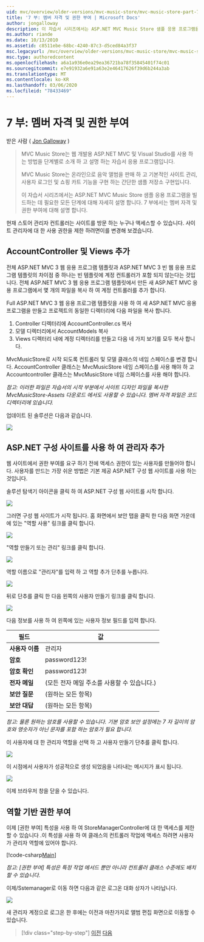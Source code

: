 ```yaml
---
uid: mvc/overview/older-versions/mvc-music-store/mvc-music-store-part-7
title: '7 부: 멤버 자격 및 권한 부여 | Microsoft Docs'
author: jongalloway
description: 이 자습서 시리즈에서는 ASP.NET MVC Music Store 샘플 응용 프로그램을 빌드하는 데 필요한 모든 단계에 대해 자세히 설명 합니다. 7 부에서는 멤버 자격 및 권한 부여에 대해 설명 합니다.
ms.author: riande
ms.date: 10/13/2010
ms.assetid: c8511ebe-68bc-4240-87c3-d5ced84a3f37
msc.legacyurl: /mvc/overview/older-versions/mvc-music-store/mvc-music-store-part-7
msc.type: authoredcontent
ms.openlocfilehash: a6a1a936e0ea29ea36721ba78f35845401f74c01
ms.sourcegitcommit: e7e91932a6e91a63e2e46417626f39d6b244a3ab
ms.translationtype: MT
ms.contentlocale: ko-KR
ms.lasthandoff: 03/06/2020
ms.locfileid: "78433469"
---
```

# <a name="part-7-membership-and-authorization"></a>7 부: 멤버 자격 및 권한 부여

받은 사람 ( [Jon Galloway](https://github.com/jongalloway) )

> MVC Music Store는 웹 개발용 ASP.NET MVC 및 Visual Studio를 사용 하는 방법을 단계별로 소개 하 고 설명 하는 자습서 응용 프로그램입니다.  
>   
> MVC Music Store는 온라인으로 음악 앨범을 판매 하 고 기본적인 사이트 관리, 사용자 로그인 및 쇼핑 카트 기능을 구현 하는 간단한 샘플 저장소 구현입니다.  
>   
> 이 자습서 시리즈에서는 ASP.NET MVC Music Store 샘플 응용 프로그램을 빌드하는 데 필요한 모든 단계에 대해 자세히 설명 합니다. 7 부에서는 멤버 자격 및 권한 부여에 대해 설명 합니다.

현재 스토어 관리자 컨트롤러는 사이트를 방문 하는 누구나 액세스할 수 있습니다. 사이트 관리자에 대 한 사용 권한을 제한 하려면이를 변경해 보겠습니다.

## <a name="adding-the-accountcontroller-and-views"></a>AccountController 및 Views 추가

전체 ASP.NET MVC 3 웹 응용 프로그램 템플릿과 ASP.NET MVC 3 빈 웹 응용 프로그램 템플릿의 차이점 중 하나는 빈 템플릿에 계정 컨트롤러가 포함 되지 않는다는 것입니다. 전체 ASP.NET MVC 3 웹 응용 프로그램 템플릿에서 만든 새 ASP.NET MVC 응용 프로그램에서 몇 개의 파일을 복사 하 여 계정 컨트롤러를 추가 합니다.

Full ASP.NET MVC 3 웹 응용 프로그램 템플릿을 사용 하 여 새 ASP.NET MVC 응용 프로그램을 만들고 프로젝트의 동일한 디렉터리에 다음 파일을 복사 합니다.

1. Controller 디렉터리에 AccountController.cs 복사
2. 모델 디렉터리에서 AccountModels 복사
3. Views 디렉터리 내에 계정 디렉터리를 만들고 다음 네 가지 보기를 모두 복사 합니다.

MvcMusicStore로 시작 되도록 컨트롤러 및 모델 클래스의 네임 스페이스를 변경 합니다. AccountController 클래스는 MvcMusicStore 네임 스페이스를 사용 해야 하 고 Accountcontroller 클래스는 MvcMusicStore 네임 스페이스를 사용 해야 합니다.

*참고: 이러한 파일은 자습서의 시작 부분에서 사이트 디자인 파일을 복사한 MvcMusicStore-Assets 다운로드 에서도 사용할 수 있습니다. 멤버 자격 파일은 코드 디렉터리에 있습니다.*

업데이트 된 솔루션은 다음과 같습니다.

![](mvc-music-store-part-7/_static/image1.png)

## <a name="adding-an-administrative-user-with-the-aspnet-configuration-site"></a>ASP.NET 구성 사이트를 사용 하 여 관리자 추가

웹 사이트에서 권한 부여를 요구 하기 전에 액세스 권한이 있는 사용자를 만들어야 합니다. 사용자를 만드는 가장 쉬운 방법은 기본 제공 ASP.NET 구성 웹 사이트를 사용 하는 것입니다.

솔루션 탐색기 아이콘을 클릭 하 여 ASP.NET 구성 웹 사이트를 시작 합니다.

![](mvc-music-store-part-7/_static/image2.png)

그러면 구성 웹 사이트가 시작 됩니다. 홈 화면에서 보안 탭을 클릭 한 다음 화면 가운데에 있는 "역할 사용" 링크를 클릭 합니다.

![](mvc-music-store-part-7/_static/image3.png)

"역할 만들기 또는 관리" 링크를 클릭 합니다.

![](mvc-music-store-part-7/_static/image4.png)

역할 이름으로 "관리자"를 입력 하 고 역할 추가 단추를 누릅니다.

![](mvc-music-store-part-7/_static/image5.png)

뒤로 단추를 클릭 한 다음 왼쪽의 사용자 만들기 링크를 클릭 합니다.

![](mvc-music-store-part-7/_static/image6.png)

다음 정보를 사용 하 여 왼쪽에 있는 사용자 정보 필드를 입력 합니다.

| **필드** | **값** |
| --- | --- |
| **사용자 이름** | 관리자 |
| **암호** | password123! |
| **암호 확인** | password123! |
| **전자 메일** | (모든 전자 메일 주소를 사용할 수 있습니다.) |
| **보안 질문** | (원하는 모든 항목) |
| **보안 대답** | (원하는 모든 항목) |

*참고: 물론 원하는 암호를 사용할 수 있습니다. 기본 암호 보안 설정에는 7 자 길이의 암호와 영숫자가 아닌 문자를 포함 하는 암호가 필요 합니다.*

이 사용자에 대 한 관리자 역할을 선택 하 고 사용자 만들기 단추를 클릭 합니다.

![](mvc-music-store-part-7/_static/image7.png)

이 시점에서 사용자가 성공적으로 생성 되었음을 나타내는 메시지가 표시 됩니다.

![](mvc-music-store-part-7/_static/image8.png)

이제 브라우저 창을 닫을 수 있습니다.

## <a name="role-based-authorization"></a>역할 기반 권한 부여

이제 [권한 부여] 특성을 사용 하 여 StoreManagerController에 대 한 액세스를 제한할 수 있습니다 .이 특성을 사용 하 여 클래스의 컨트롤러 작업에 액세스 하려면 사용자가 관리자 역할에 있어야 합니다.

[!code-csharp[Main](mvc-music-store-part-7/samples/sample1.cs)]

*참고: [권한 부여] 특성은 특정 작업 메서드 뿐만 아니라 컨트롤러 클래스 수준에도 배치할 수 있습니다.*

이제/Sstemanager로 이동 하면 다음과 같은 로그온 대화 상자가 나타납니다.

![](mvc-music-store-part-7/_static/image9.png)

새 관리자 계정으로 로그온 한 후에는 이전과 마찬가지로 앨범 편집 화면으로 이동할 수 있습니다.

> [!div class="step-by-step"]
> [이전](mvc-music-store-part-6.md)
> [다음](mvc-music-store-part-8.md)
